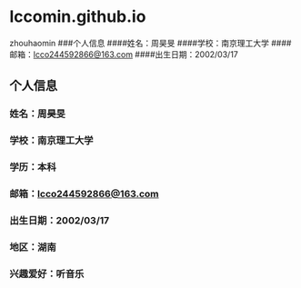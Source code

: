 # lccomin.github.io
zhouhaomin
###个人信息
####姓名：周昊旻
####学校：南京理工大学
####邮箱：lcco244592866@163.com
####出生日期：2002/03/17
## 个人信息

### 姓名：周昊旻
### 学校：南京理工大学
### 学历：本科
### 邮箱：lcco244592866@163.com
### 出生日期：2002/03/17
### 地区：湖南
### 兴趣爱好：听音乐

